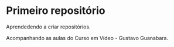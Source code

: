 # Primeiro repositório
 Aprendedendo a criar repositórios.

 Acompanhando as aulas do Curso em Vídeo - Gustavo Guanabara.
